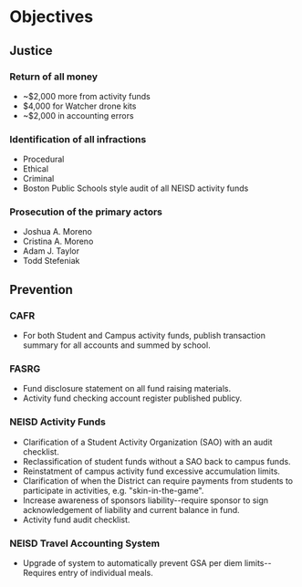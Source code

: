 # Objectives

## Justice

### Return of all money
* ~$2,000 more from activity funds 
*  $4,000 for Watcher drone kits 
* ~$2,000 in accounting errors 
  
### Identification of all infractions
*  Procedural 
*  Ethical 
*  Criminal 
*  Boston Public Schools style audit of all NEISD activity funds []()
  
### Prosecution of the primary actors
*  Joshua A. Moreno 
*  Cristina A. Moreno 
*  Adam J. Taylor 
*  Todd Stefeniak
  
## Prevention

### CAFR
* For both Student and Campus activity funds, publish transaction summary for all accounts and summed by school.

### FASRG
* Fund disclosure statement on all fund raising materials.
* Activity fund checking account register published publicy.

### NEISD Activity Funds 
* Clarification of a Student Activity Organization (SAO) with an audit checklist.
* Reclassification of student funds without a SAO back to campus funds.
* Reinstatment of campus activity fund excessive accumulation limits.
* Clarification of when the District can require payments from students to participate in activities, e.g. "skin-in-the-game".
* Increase awareness of sponsors liability--require sponsor to sign acknowledgement of liability and current balance in fund.
* Activity fund audit checklist.

### NEISD Travel Accounting System
* Upgrade of system to automatically prevent GSA per diem limits--Requires entry of individual meals.

